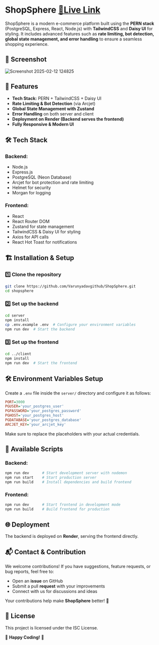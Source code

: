 # ShopSphere [**🔗Live Link**](https://shopsphere-7mfa.onrender.com/)

ShopSphere is a modern e-commerce platform built using the **PERN stack** (PostgreSQL, Express, React, Node.js) with **TailwindCSS** and **Daisy UI** for styling. It includes advanced features such as **rate limiting, bot detection, global state management, and error handling** to ensure a seamless shopping experience.

## 📸 Screenshot
![Screenshot 2025-02-12 124825](https://github.com/user-attachments/assets/aefcf5b5-ca93-4593-8c1f-5f5bff56636e)

## 🚀 Features

- **Tech Stack:** PERN + TailwindCSS + Daisy UI
- **Rate Limiting & Bot Detection** (via Arcjet)
- **Global State Management with Zustand**
- **Error Handling** on both server and client
- **Deployment on Render (Backend serves the frontend)**
- **Fully Responsive & Modern UI**

## 🛠️ Tech Stack

### **Backend:**

- Node.js
- Express.js
- PostgreSQL (Neon Database)
- Arcjet for bot protection and rate limiting
- Helmet for security
- Morgan for logging

### **Frontend:**

- React
- React Router DOM
- Zustand for state management
- TailwindCSS & Daisy UI for styling
- Axios for API calls
- React Hot Toast for notifications

## 🏗️ Installation & Setup

### 1️⃣ Clone the repository

```sh
git clone https://github.com/Varunyadavgithub/ShopSphere.git
cd shopsphere
```

### 2️⃣ Set up the backend

```sh
cd server
npm install
cp .env.example .env  # Configure your environment variables
npm run dev  # Start the backend
```

### 3️⃣ Set up the frontend

```sh
cd ../client
npm install
npm run dev  # Start the frontend
```

## 🛠 Environment Variables Setup

Create a `.env` file inside the `server/` directory and configure it as follows:

```ini
PORT=3000
PGUSER='your_postgres_user'
PGPASSWORD='your_postgres_password'
PGHOST='your_postgres_host'
PGDATABASE='your_postgres_database'
ARCJET_KEY='your_arcjet_key'
```

Make sure to replace the placeholders with your actual credentials.

## 📌 Available Scripts

### Backend:

```sh
npm run dev      # Start development server with nodemon
npm run start    # Start production server
npm run build    # Install dependencies and build frontend
```

### Frontend:

```sh
npm run dev      # Start frontend in development mode
npm run build    # Build frontend for production
```

## 🌐 Deployment

The backend is deployed on **Render**, serving the frontend directly.

## 📬 Contact & Contribution

We welcome contributions! If you have suggestions, feature requests, or bug reports, feel free to:

- Open an **issue** on GitHub
- Submit a pull **request** with your improvements
- Connect with us for discussions and ideas

Your contributions help make **ShopSphere** better! 🚀

## 📄 License

This project is licensed under the ISC License.

💙 **Happy Coding!** 🚀
